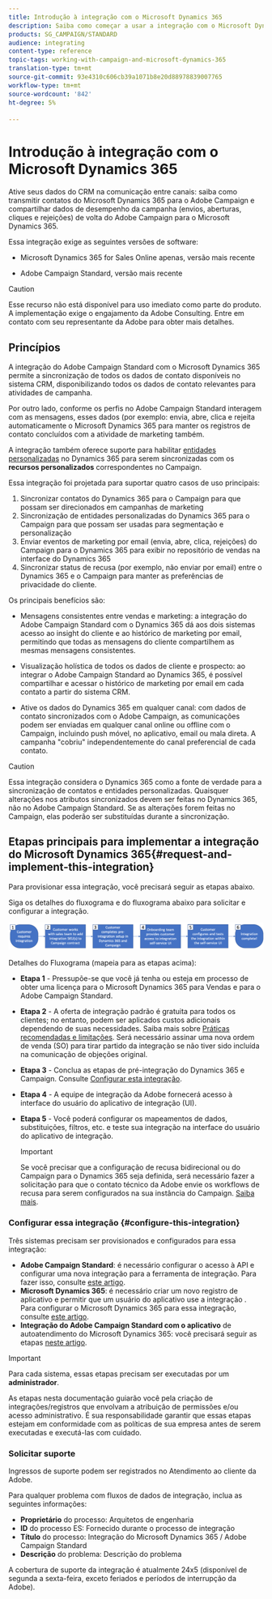 ```yaml
---
title: Introdução à integração com o Microsoft Dynamics 365
description: Saiba como começar a usar a integração com o Microsoft Dynamics 365
products: SG_CAMPAIGN/STANDARD
audience: integrating
content-type: reference
topic-tags: working-with-campaign-and-microsoft-dynamics-365
translation-type: tm+mt
source-git-commit: 93e4310c606cb39a1071b8e20d88978839007765
workflow-type: tm+mt
source-wordcount: '842'
ht-degree: 5%

---
```



# Introdução à integração com o Microsoft Dynamics 365

Ative seus dados do CRM na comunicação entre canais: saiba como transmitir contatos do Microsoft Dynamics 365 para o Adobe Campaign e compartilhar dados de desempenho da campanha (envios, aberturas, cliques e rejeições) de volta do Adobe Campaign para o Microsoft Dynamics 365.

Essa integração exige as seguintes versões de software:

* Microsoft Dynamics 365 for Sales Online apenas, versão mais recente

* Adobe Campaign Standard, versão mais recente

>[!CAUTION]
>
>Esse recurso não está disponível para uso imediato como parte do produto. A implementação exige o engajamento da Adobe Consulting. Entre em contato com seu representante da Adobe para obter mais detalhes.


## Princípios

A integração do Adobe Campaign Standard com o Microsoft Dynamics 365 permite a sincronização de todos os dados de contato disponíveis no sistema CRM, disponibilizando todos os dados de contato relevantes para atividades de campanha.

Por outro lado, conforme os perfis no Adobe Campaign Standard interagem com as mensagens, esses dados (por exemplo: envia, abre, clica e rejeita automaticamente o Microsoft Dynamics 365 para manter os registros de contato concluídos com a atividade de marketing também.

A integração também oferece suporte para habilitar [entidades personalizadas](../../integrating/using/d365-acs-self-service-app-settings.md) no Dynamics 365 para serem sincronizadas com os **recursos personalizados** correspondentes no Campaign.

Essa integração foi projetada para suportar quatro casos de uso principais:

1. Sincronizar contatos do Dynamics 365 para o Campaign para que possam ser direcionados em campanhas de marketing
1. Sincronização de entidades personalizadas do Dynamics 365 para o Campaign para que possam ser usadas para segmentação e personalização
1. Enviar eventos de marketing por email (envia, abre, clica, rejeições) do Campaign para o Dynamics 365 para exibir no repositório de vendas na interface do Dynamics 365
1. Sincronizar status de recusa (por exemplo, não enviar por email) entre o Dynamics 365 e o Campaign para manter as preferências de privacidade do cliente.

Os principais benefícios são:

* Mensagens consistentes entre vendas e marketing: a integração do Adobe Campaign Standard com o Dynamics 365 dá aos dois sistemas acesso ao insight do cliente e ao histórico de marketing por email, permitindo que todas as mensagens do cliente compartilhem as mesmas mensagens consistentes.

* Visualização holística de todos os dados de cliente e prospecto: ao integrar o Adobe Campaign Standard ao Dynamics 365, é possível compartilhar e acessar o histórico de marketing por email em cada contato a partir do sistema CRM.

* Ative os dados do Dynamics 365 em qualquer canal: com dados de contato sincronizados com o Adobe Campaign, as comunicações podem ser enviadas em qualquer canal online ou offline com o Campaign, incluindo push móvel, no aplicativo, email ou mala direta. A campanha &quot;cobriu&quot; independentemente do canal preferencial de cada contato.

>[!CAUTION]
>
>Essa integração considera o Dynamics 365 como a fonte de verdade para a sincronização de contatos e entidades personalizadas.  Quaisquer alterações nos atributos sincronizados devem ser feitas no Dynamics 365, não no Adobe Campaign Standard.  Se as alterações forem feitas no Campaign, elas poderão ser substituídas durante a sincronização.


## Etapas principais para implementar a integração do Microsoft Dynamics 365{#request-and-implement-this-integration}

Para provisionar essa integração, você precisará seguir as etapas abaixo.

Siga os detalhes do fluxograma e do fluxograma abaixo para solicitar e configurar a integração.

![](assets/provisioning-wf.png)

Detalhes do Fluxograma (mapeia para as etapas acima):

* **Etapa 1**  - Pressupõe-se que você já tenha ou esteja em processo de obter uma licença para o Microsoft Dynamics 365 para Vendas e para o Adobe Campaign Standard.
* **Etapa 2**  - A oferta de integração padrão é gratuita para todos os clientes; no entanto, podem ser aplicados custos adicionais dependendo de suas necessidades. Saiba mais sobre [Práticas recomendadas e limitações](../../integrating/using/d365-acs-notices-and-recommendations.md). Será necessário assinar uma nova ordem de venda (SO) para tirar partido da integração se não tiver sido incluída na comunicação de objeções original.
* **Etapa 3**  - Conclua as etapas de pré-integração do Dynamics 365 e Campaign. Consulte [Configurar esta integração](#configure-this-integration).
* **Etapa 4**  - A equipe de integração da Adobe fornecerá acesso à interface do usuário do aplicativo de integração (UI).
* **Etapa 5**  - Você poderá configurar os mapeamentos de dados, substituições, filtros, etc. e teste sua integração na interface do usuário do aplicativo de integração.

   >[!IMPORTANT]
   >
   > Se você precisar que a configuração de recusa bidirecional ou do Campaign para o Dynamics 365 seja definida, será necessário fazer a solicitação para que o contato técnico da Adobe envie os workflows de recusa para serem configurados na sua instância do Campaign. [Saiba mais](../../integrating/using/d365-acs-notices-and-recommendations.md#opt-out).

### Configurar essa integração {#configure-this-integration}

Três sistemas precisam ser provisionados e configurados para essa integração:

* **Adobe Campaign Standard**: é necessário configurar o acesso à API e configurar uma nova integração para a ferramenta de integração. Para fazer isso, consulte [este artigo](../../integrating/using/d365-acs-configure-adobe-io.md).
* **Microsoft Dynamics 365**: é necessário criar um novo registro de aplicativo e permitir que um usuário do aplicativo use a integração .  Para configurar o Microsoft Dynamics 365 para essa integração, consulte [este artigo](../../integrating/using/d365-acs-configure-d365.md).
* **Integração do Adobe Campaign Standard com o aplicativo** de autoatendimento do Microsoft Dynamics 365: você precisará seguir as etapas  [neste artigo](../../integrating/using/d365-acs-self-service-app-control-access.md).

>[!IMPORTANT]
>
>Para cada sistema, essas etapas precisam ser executadas por um **administrador**.
>
>As etapas nesta documentação guiarão você pela criação de integrações/registros que envolvam a atribuição de permissões e/ou acesso administrativo.  É sua responsabilidade garantir que essas etapas estejam em conformidade com as políticas de sua empresa antes de serem executadas e executá-las com cuidado.


### Solicitar suporte

Ingressos de suporte podem ser registrados no Atendimento ao cliente da Adobe.

Para qualquer problema com fluxos de dados de integração, inclua as seguintes informações:

* **Proprietário** do processo: Arquitetos de engenharia
* **ID** do processo ES: Fornecido durante o processo de integração
* **Título** do processo: Integração do Microsoft Dynamics 365 / Adobe Campaign Standard
* **Descrição** do problema: Descrição do problema

A cobertura de suporte da integração é atualmente 24x5 (disponível de segunda a sexta-feira, exceto feriados e períodos de interrupção da Adobe).
